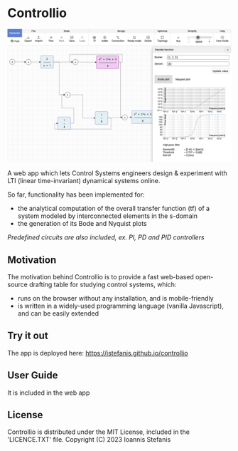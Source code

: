 # Controllio

![app](https://github.com/istefanis/controllio/blob/main/assets/img/app.png)

A web app which lets Control Systems engineers design & experiment with LTI (linear time-invariant) dynamical systems online.

So far, functionality has been implemented for:

- the analytical computation of the overall transfer function (tf) of a system modeled by interconnected elements in the s-domain
- the generation of its Bode and Nyquist plots

_Predefined circuits are also included, ex. PI, PD and PID controllers_

## Motivation

The motivation behind Controllio is to provide a fast web-based open-source drafting table for studying control systems, which:

- runs on the browser without any installation, and is mobile-friendly
- is written in a widely-used programming language (vanilla Javascript), and can be easily extended

## Try it out

The app is deployed here: https://istefanis.github.io/controllio

## User Guide

It is included in the web app

## License

Controllio is distributed under the MIT License, included in the 'LICENCE.TXT' file.
Copyright (C) 2023 Ioannis Stefanis
